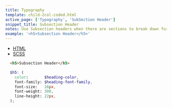 ```yaml
---
title: Typography
template: child-2col-coded.html
active_page: ['Typography', 'SubSection Header']
snippet_title: Subsection Header
notes: Use Subsection headers when there are sections to break down further within each Section area.
example: '<h5>Subsection Header</h5>'
---
```


* [HTML](0)
* [SCSS](1)

```html
  <h5>Subsection Header</h5>
```
```scss
  $h5: (
    color:       $heading-color,
    font-family: $heading-font-family,
    font-size:   16px,
    font-weight: 300,
    line-height: 22px,
  );
```
